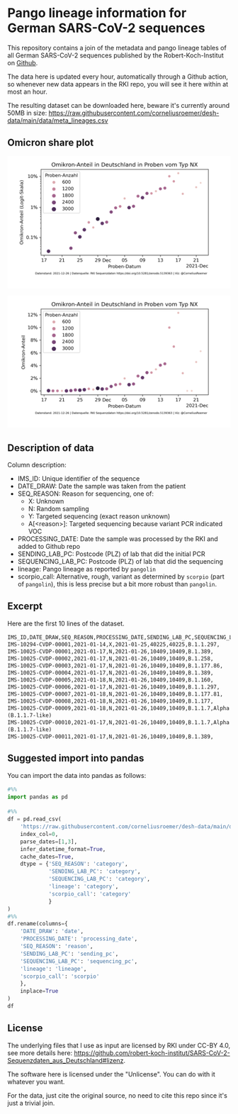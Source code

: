# Pango lineage information for German SARS-CoV-2 sequences

This repository contains a join of the metadata and pango lineage tables of all German SARS-CoV-2 sequences published by the Robert-Koch-Institut on [Github](https://github.com/robert-koch-institut/SARS-CoV-2-Sequenzdaten_aus_Deutschland).

The data here is updated every hour, automatically through a Github action, so whenever new data appears in the RKI repo, you will see it here within at most an hour.

The resulting dataset can be downloaded here, beware it's currently around 50MB in size: <https://raw.githubusercontent.com/corneliusroemer/desh-data/main/data/meta_lineages.csv>

## Omicron share plot

![Omicron Logit Plot](plots/omicron_NX_logit.png)

![Omicron Logit Plot](plots/omicron_NX_linear.png)

## Description of data

Column description:

- IMS_ID: Unique identifier of the sequence
- DATE_DRAW: Date the sample was taken from the patient
- SEQ_REASON: Reason for sequencing, one of:
  - X: Unknown
  - N: Random sampling
  - Y: Targeted sequencing (exact reason unknown)
  - A[\<reason\>]: Targeted sequencing because variant PCR indicated VOC
- PROCESSING_DATE: Date the sample was processed by the RKI and added to Github repo
- SENDING_LAB_PC: Postcode (PLZ) of lab that did the initial PCR
- SEQUENCING_LAB_PC: Postcode (PLZ) of lab that did the sequencing
- lineage: Pango lineage as reported by `pangolin`
- scorpio_call: Alternative, rough, variant as determined by `scorpio` (part of `pangolin`), this is less precise but a bit more robust than `pangolin`.

## Excerpt

Here are the first 10 lines of the dataset.

```csv
IMS_ID,DATE_DRAW,SEQ_REASON,PROCESSING_DATE,SENDING_LAB_PC,SEQUENCING_LAB_PC,lineage,scorpio_call
IMS-10294-CVDP-00001,2021-01-14,X,2021-01-25,40225,40225,B.1.1.297,
IMS-10025-CVDP-00001,2021-01-17,N,2021-01-26,10409,10409,B.1.389,
IMS-10025-CVDP-00002,2021-01-17,N,2021-01-26,10409,10409,B.1.258,
IMS-10025-CVDP-00003,2021-01-17,N,2021-01-26,10409,10409,B.1.177.86,
IMS-10025-CVDP-00004,2021-01-17,N,2021-01-26,10409,10409,B.1.389,
IMS-10025-CVDP-00005,2021-01-18,N,2021-01-26,10409,10409,B.1.160,
IMS-10025-CVDP-00006,2021-01-17,N,2021-01-26,10409,10409,B.1.1.297,
IMS-10025-CVDP-00007,2021-01-18,N,2021-01-26,10409,10409,B.1.177.81,
IMS-10025-CVDP-00008,2021-01-18,N,2021-01-26,10409,10409,B.1.177,
IMS-10025-CVDP-00009,2021-01-18,N,2021-01-26,10409,10409,B.1.1.7,Alpha (B.1.1.7-like)
IMS-10025-CVDP-00010,2021-01-17,N,2021-01-26,10409,10409,B.1.1.7,Alpha (B.1.1.7-like)
IMS-10025-CVDP-00011,2021-01-17,N,2021-01-26,10409,10409,B.1.389,
```

## Suggested import into pandas

You can import the data into pandas as follows:

```python
#%%
import pandas as pd

#%%
df = pd.read_csv(
    'https://raw.githubusercontent.com/corneliusroemer/desh-data/main/data/meta_lineages.csv',
    index_col=0,
    parse_dates=[1,3],
    infer_datetime_format=True,
    cache_dates=True,
    dtype = {'SEQ_REASON': 'category',
             'SENDING_LAB_PC': 'category',
             'SEQUENCING_LAB_PC': 'category',
             'lineage': 'category',
             'scorpio_call': 'category'
             }
)
#%%
df.rename(columns={
    'DATE_DRAW': 'date',
    'PROCESSING_DATE': 'processing_date',
    'SEQ_REASON': 'reason',
    'SENDING_LAB_PC': 'sending_pc',
    'SEQUENCING_LAB_PC': 'sequencing_pc',
    'lineage': 'lineage',
    'scorpio_call': 'scorpio'
    },
    inplace=True
)
df
```

## License

The underlying files that I use as input are licensed by RKI under CC-BY 4.0, see more details here: <https://github.com/robert-koch-institut/SARS-CoV-2-Sequenzdaten_aus_Deutschland#lizenz>.

The software here is licensed under the "Unlicense". You can do with it whatever you want.

For the data, just cite the original source, no need to cite this repo since it's just a trivial join.
